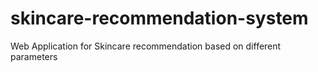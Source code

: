 # skincare-recommendation-system
Web Application for Skincare recommendation based on different parameters
